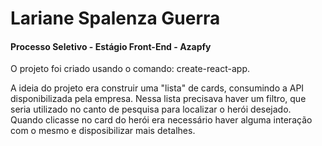 # Lariane Spalenza Guerra 
#### Processo Seletivo - Estágio Front-End - Azapfy

O projeto foi criado usando o comando: create-react-app.

A ideia do projeto era construir uma "lista" de cards, consumindo a API disponibilizada pela empresa. 
Nessa lista precisava haver um filtro, que seria utilizado no canto de pesquisa para localizar o herói desejado. Quando clicasse no card do herói era necessário haver alguma interação com o mesmo e disposibilizar mais detalhes.



